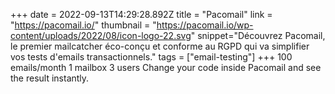 +++
date = 2022-09-13T14:29:28.892Z
title = "Pacomail"
link = "https://pacomail.io/"
thumbnail = "https://pacomail.io/wp-content/uploads/2022/08/icon-logo-22.svg"
snippet="Découvrez Pacomail, le premier mailcatcher éco-conçu et conforme au RGPD qui va simplifier vos tests d'emails transactionnels."
tags = ["email-testing"]
+++
100 emails/month
1 mailbox
3 users
Change your code inside Pacomail and see the result instantly.
